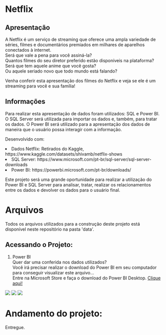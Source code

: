 # Netflix
## Apresentação
A Netflix é um serviço de streaming que oferece uma ampla variedade de séries, filmes e documentários premiados em milhares de aparelhos conectados à internet.<br>
Será que vale a pena para você assiná-la?<br>
Quantos filmes do seu diretor preferido estão disponíveis na plataforma?<br>
Será que tem aquele anime que você gosta?<br>
Ou aquele seriado novo que todo mundo está falando?<br>

Venha conferir esta apresentação dos filmes do Netflix e veja se ele é um streaming para você e sua família!<br>

## Informações
Para realizar esta apresentação de dados foram utilizados: SQL e Power BI.<br>
O SQL Server será utilizada para importar os dados e, também, para tratar os dados. O Power BI será utilizado para a apresentação dos dados de maneira que o usuário possa interagir com a informação.<br>

Desenvolvido com:<br>
<li>Dados Netflix: Retirados do Kaggle, https://www.kaggle.com/datasets/shivamb/netflix-shows</li>
<li>SQL Server: https://www.microsoft.com/pt-br/sql-server/sql-server-downloads</li>
<li>Power BI: https://powerbi.microsoft.com/pt-br/downloads/</li>

Este projeto será uma grande oportunidade para realizar a utilização do Power BI e SQL Server para analisar, tratar, realizar os relacionamentos entre os dados e devolver os dados para o usuário final. <br>


# Arquivos
Todos os arquivos utilizados para a construção deste projeto está disponível neste repositório na pasta 'data'.<br>


## Acessando o Projeto:

1) Power BI<br>
Quer dar uma conferida nos dados utilizados?<br>
Você irá precisar realizar o download do Power BI em seu computador para conseguir visualizar este arquivo...<br>
Entre na Microsoft Store e faça o download do Power BI Desktop.
<a class="nav-link" href="https://github.com/liliansom/Netflix/blob/main/Netflix.pbix" target="_blank">Clique aqui!</a><br>


<img src="img/tela2.png">

<img src="img/tela3.png">

<img src="img/tela4.png">


# Andamento do projeto:
Entregue.<br>
